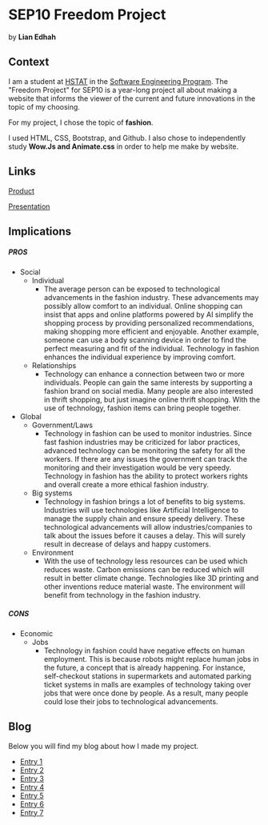 # SEP10 Freedom Project
by **Lian Edhah**

## Context
I am a student at [HSTAT](https://www.hstat.org/) in the [Software Engineering Program](https://hstatsep.github.io/). The "Freedom Project" for SEP10 is a year-long project all about making a website that informs the viewer of the current and future innovations in the topic of my choosing.

For my project, I chose the topic of **fashion**. 

I used HTML, CSS, Bootstrap, and Github. I also chose to independently study **Wow.Js and Animate.css** in order to help me make by website.

## Links

[Product](https://liane4323.github.io/sep10-freedom-project/)

[Presentation](https://docs.google.com/presentation/d/15eSHb6LCFTb8klHPPqFGAgRGJA0Za75AhEP2pgIXwjE/edit#slide=id.g2dd9efb8168_0_515)

## Implications
##### PROS
* Social
  * Individual
    * The average person can be exposed to technological advancements in the fashion industry. These advancements may possibly allow comfort to an individual. Online shopping can insist that apps and online platforms powered by AI simplify the shopping process by providing personalized recommendations, making shopping more efficient and enjoyable. Another example, someone can use a body scanning device in order to find the perfect measuring and fit of the individual. Technology in fashion enhances the individual experience by improving comfort. 
  * Relationships
     * Technology can enhance a connection between two or more individuals. People can gain the same interests by supporting a fashion brand on social media. Many people are also interested in thrift shopping, but just imagine online thrift shopping. With the use of technology, fashion items can bring people together.
* Global
   * Government/Laws
     * Technology in fashion can be used to monitor industries. Since fast fashion industries may be criticized for labor practices, advanced technology can be monitoring the safety for all the workers. If there are any issues the government can track the monitoring and their investigation would be very speedy. Technology in fashion has the ability to protect workers rights and overall create a more ethical fashion industry.  
  * Big systems
     * Technology in fashion brings a lot of benefits to big systems. Industries will use technologies like Artificial Intelligence to manage the supply chain and ensure speedy delivery. These technological advancements will allow industries/companies to talk about the issues before it causes a delay. This will surely result in decrease of delays and happy customers.  
  * Environment
     * With the use of technology less resources can be used which reduces waste. Carbon emissions can be reduced which will result in better climate change. Technologies like 3D printing and other inventions reduce material waste. The environment will benefit from technology in the fashion industry. 
##### CONS
* Economic
  * Jobs
     * Technology in fashion could have negative effects on human employment. This is because robots might replace human jobs in the future, a concept that is already happening. For instance, self-checkout stations in supermarkets and automated parking ticket systems in malls are examples of technology taking over jobs that were once done by people. As a result, many people could lose their jobs to technological advancements.


## Blog
Below you will find my blog about how I made my project.

* [Entry 1](blog/entry01.md)
* [Entry 2](blog/entry02.md)
* [Entry 3](blog/entry03.md)
* [Entry 4](blog/entry04.md)
* [Entry 5](blog/entry05.md)
* [Entry 6](blog/entry06.md)
* [Entry 7](blog/entry07.md)
